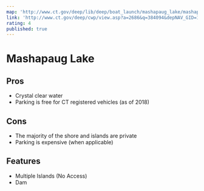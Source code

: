 ```yaml
---
map: 'http://www.ct.gov/deep/lib/deep/boat_launch/mashapaug_lake/mashapaug.pdf'
link: 'http://www.ct.gov/deep/cwp/view.asp?a=2686&q=384094&depNAV_GID=1620'
rating: 4
published: true
---
```

# Mashapaug Lake

## Pros

- Crystal clear water
- Parking is free for CT registered vehicles (as of 2018)


## Cons

- The majority of the shore and islands are private
- Parking is expensive (when applicable)

## Features

- Multiple Islands (No Access)
- Dam
